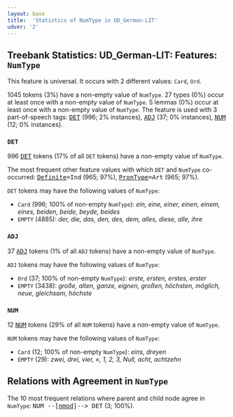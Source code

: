 ```yaml
---
layout: base
title:  'Statistics of NumType in UD_German-LIT'
udver: '2'
---
```


## Treebank Statistics: UD_German-LIT: Features: `NumType`

This feature is universal.
It occurs with 2 different values: `Card`, `Ord`.

1045 tokens (3%) have a non-empty value of `NumType`.
27 types (0%) occur at least once with a non-empty value of `NumType`.
5 lemmas (0%) occur at least once with a non-empty value of `NumType`.
The feature is used with 3 part-of-speech tags: <tt><a href="de_lit-pos-DET.html">DET</a></tt> (996; 2% instances), <tt><a href="de_lit-pos-ADJ.html">ADJ</a></tt> (37; 0% instances), <tt><a href="de_lit-pos-NUM.html">NUM</a></tt> (12; 0% instances).

### `DET`

996 <tt><a href="de_lit-pos-DET.html">DET</a></tt> tokens (17% of all `DET` tokens) have a non-empty value of `NumType`.

The most frequent other feature values with which `DET` and `NumType` co-occurred: <tt><a href="de_lit-feat-Definite.html">Definite</a></tt><tt>=Ind</tt> (965; 97%), <tt><a href="de_lit-feat-PronType.html">PronType</a></tt><tt>=Art</tt> (965; 97%).

`DET` tokens may have the following values of `NumType`:

* `Card` (996; 100% of non-empty `NumType`): <em>ein, eine, einer, einen, einem, eines, beiden, beide, beyde, beides</em>
* `EMPTY` (4885): <em>der, die, das, den, des, dem, alles, diese, alle, ihre</em>

### `ADJ`

37 <tt><a href="de_lit-pos-ADJ.html">ADJ</a></tt> tokens (1% of all `ADJ` tokens) have a non-empty value of `NumType`.

`ADJ` tokens may have the following values of `NumType`:

* `Ord` (37; 100% of non-empty `NumType`): <em>erste, ersten, erstes, erster</em>
* `EMPTY` (3438): <em>große, alten, ganze, eignen, großen, höchsten, möglich, neue, gleichsam, höchste</em>

### `NUM`

12 <tt><a href="de_lit-pos-NUM.html">NUM</a></tt> tokens (29% of all `NUM` tokens) have a non-empty value of `NumType`.

`NUM` tokens may have the following values of `NumType`:

* `Card` (12; 100% of non-empty `NumType`): <em>eins, dreyen</em>
* `EMPTY` (29): <em>zwei, drei, vier, «, 1, 2, 3, Null, acht, achtzehn</em>

## Relations with Agreement in `NumType`

The 10 most frequent relations where parent and child node agree in `NumType`:
<tt>NUM --[<tt><a href="de_lit-dep-nmod.html">nmod</a></tt>]--> DET</tt> (3; 100%).

